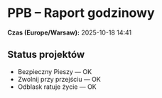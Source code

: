# PPB – Raport godzinowy
**Czas (Europe/Warsaw):** 2025-10-18 14:41

## Status projektów
- Bezpieczny Pieszy — OK
- Zwolnij przy przejściu — OK
- Odblask ratuje życie — OK

